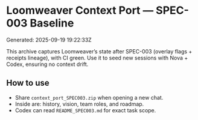 # Loomweaver Context Port — SPEC-003 Baseline

Generated: 2025-09-19 19:22:33Z

This archive captures Loomweaver’s state after SPEC-003 (overlay flags + receipts lineage), with CI green.
Use it to seed new sessions with Nova + Codex, ensuring no context drift.

## How to use
- Share `context_port_SPEC003.zip` when opening a new chat.
- Inside are: history, vision, team roles, and roadmap.
- Codex can read `README_SPEC003.md` for exact task scope.
